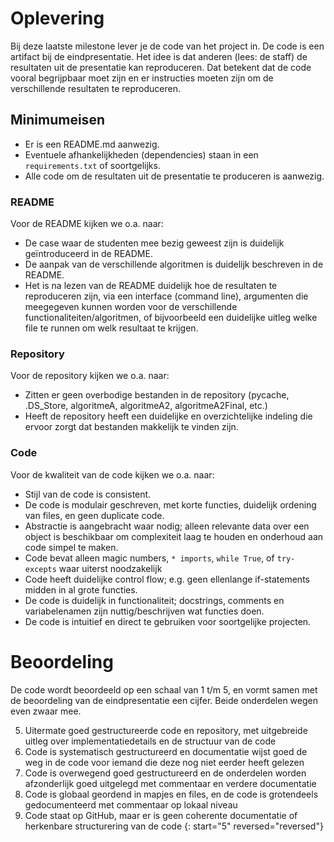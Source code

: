 # Oplevering

Bij deze laatste milestone lever je de code van het project in. De code is een artifact bij de eindpresentatie. Het idee is dat anderen (lees: de staff) de resultaten uit de presentatie kan reproduceren. Dat betekent dat de code vooral begrijpbaar moet zijn en er instructies moeten zijn om de verschillende resultaten te reproduceren.

## Minimumeisen

* Er is een README.md aanwezig.
* Eventuele afhankelijkheden (dependencies) staan in een `requirements.txt` of soortgelijks.
* Alle code om de resultaten uit de presentatie te produceren is aanwezig.

### README

Voor de README kijken we o.a. naar:

* De case waar de studenten mee bezig geweest zijn is duidelijk geïntroduceerd in de README.
* De aanpak van de verschillende algoritmen is duidelijk beschreven in de README.
* Het is na lezen van de README duidelijk hoe de resultaten te reproduceren zijn, via een interface (command line), argumenten die meegegeven kunnen worden voor de verschillende functionaliteiten/algoritmen, of bijvoorbeeld een duidelijke uitleg welke file te runnen om welk resultaat te krijgen.

### Repository

Voor de repository kijken we o.a. naar:

* Zitten er geen overbodige bestanden in de repository (pycache, .DS_Store, algoritmeA, algoritmeA2, algoritmeA2Final, etc.)
* Heeft de repository heeft een duidelijke en overzichtelijke indeling die ervoor zorgt dat bestanden makkelijk te vinden zijn.

### Code

Voor de kwaliteit van de code kijken we o.a. naar:

* Stijl van de code is consistent.
* De code is modulair geschreven, met korte functies, duidelijk ordening van files, en geen duplicate code.
* Abstractie is aangebracht waar nodig; alleen relevante data over een object is beschikbaar om complexiteit laag te houden en onderhoud aan code simpel te maken.
* Code bevat alleen magic numbers, `* imports`, `while True`, of `try-excepts` waar uiterst noodzakelijk
* Code heeft duidelijke control flow; e.g. geen ellenlange if-statements midden in al grote functies.
* De code is duidelijk in functionaliteit; docstrings, comments en variabelenamen zijn nuttig/beschrijven wat functies doen.
* De code is intuitief en direct te gebruiken voor soortgelijke projecten.


# Beoordeling

De code wordt beoordeeld op een schaal van 1 t/m 5, en vormt samen met de beoordeling van de eindpresentatie een cijfer. Beide onderdelen wegen even zwaar mee.

5. Uitermate goed gestructureerde code en repository, met uitgebreide uitleg over implementatiedetails en de structuur van de code
4. Code is systematisch gestructureerd en documentatie wijst goed de weg in de code voor iemand die deze nog niet eerder heeft gelezen
3. Code is overwegend goed gestructureerd en de onderdelen worden afzonderlijk goed uitgelegd met commentaar en verdere documentatie
2. Code is globaal geordend in mapjes en files, en de code is grotendeels gedocumenteerd met commentaar op lokaal niveau
1. Code staat op GitHub, maar er is geen coherente documentatie of herkenbare structurering van de code
{: start="5" reversed="reversed"}

